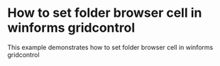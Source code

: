 # How to set folder browser cell in winforms gridcontrol
This example demonstrates how to set folder browser cell in winforms gridcontrol
